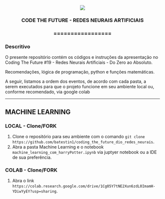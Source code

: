 <h1 align="center">
<img src="https://img.shields.io/static/v1?label=REDES%20NEURAIS%20ARTIFICIAIS%20POR&message=MAYCON%20BATESTIN&color=7159c1&style=flat-square&logo=ghost"/>

<h3> <p align="center">CODE THE FUTURE - REDES NEURAIS ARTIFICIAIS </p> </h3>
<h3> <p align="center"> ================= </p> </h3>

<h3> Descritivo </h3>

<p> O presente repositório contém os códigos e instruções da apresentação no Coding The Future #19 - Redes Neurais Artificiais - Do Zero ao Absoluto. </p>
<p> Recomendações, lógica de programação, python e funções matemáticas. </p>
<p> A seguir, listamos a ordem dos eventos, de acordo com cada pasta, a serem executados para que o projeto funcione em seu ambiente local ou, conforme recomendado, via google colab</p>


--- 
## MACHINE LEARNING

### LOCAL - Clone/FORK

1. Clone o repositório para seu ambiente com o comando `git clone https://github.com/batestin1/coding_the_future_dio_redes_neurais`.
2. Abra a pasta Machine Learning e o notebook `machine_learning_com_harryPotter.ipynb` via juptyer notebook ou a IDE de sua preferência.

### COLAB - Clone/FORK

1. Abra o link `https://colab.research.google.com/drive/1Cg05Y7tNE2Xun6zdL0ImamH-YDiwYyEY?usp=sharing`.